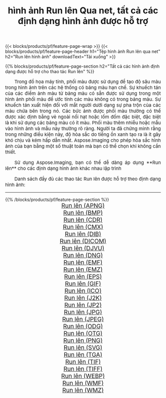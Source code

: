 ﻿---
title: hình ảnh Run lên Qua net, tất cả các định dạng hình ảnh được hỗ trợ 
weight: 3920
url: /vi/net/dither/ 
lang: vi
langdirlevel: 2
locales: zh-hans,ja,it,ru,de,es,fr,nl,id,lt,pl,pt,vi,tr,ko,zh-hant,ar,hi,th,sv,cs,uk,he
description: Sử dụng Aspose.Imaging, bạn có thể dễ dàng Run lên hình ảnh qua net
---

{{< blocks/products/pf/feature-page-wrap >}}
{{< blocks/products/pf/feature-page-header h1="Tệp hình ảnh Run lên qua net" h2="Run lên hình ảnh" downloadText="Tải xuống" >}}


{{% blocks/products/pf/feature-page-section  h2="Tất cả các hình ảnh định dạng được hỗ trợ cho thao tác Run lên" %}}
<p align="justify" style="text-indent:2em;font-size:15px;">
Trong đồ họa máy tính, phối màu được sử dụng để tạo độ sâu màu trong hình ảnh trên các hệ thống có bảng màu hạn chế. Sự khuếch tán của các điểm ảnh màu từ bảng màu có sẵn được sử dụng trong một hình ảnh phối màu để ước tính các màu không có trong bảng màu. Sự khuếch tán xuất hiện đối với mắt người dưới dạng sự pha trộn của các màu chứa bên trong nó. Các bức ảnh được phối màu thường có thể được xác định bằng vẻ ngoài nổi hạt hoặc lốm đốm đặc biệt, đặc biệt là khi sử dụng các bảng màu có ít màu. Phối màu thêm nhiễu hoặc mẫu vào hình ảnh và mẫu này thường rõ ràng. Người ta đã chứng minh rằng trong những điều kiện này, độ hòa sắc do tiếng ồn xanh tạo ra là ít gây khó chịu và kém hấp dẫn nhất. Aspose.Imaging cho phép hòa sắc hình ảnh của bạn bằng một số thuật toán mà bạn có thể chọn khi không cần thiết.
</p>
<p align="justify" style="text-indent:2em;font-size:15px;">
Sử dụng Aspose.Imaging, bạn có thể dễ dàng áp dụng **Run lên** cho các định dạng hình ảnh khác nhau lập trình
</p>
<p align="justify" style="text-indent:2em;font-size:15px;">
Danh sách đầy đủ các thao tác Run lên được hỗ trợ theo định dạng hình ảnh:
</p>
<hr/>
{{% /blocks/products/pf/feature-page-section %}}
<div class="container-fluid productfamilypage bg-gray">
    <div class="convertypes bg-gray agp-content section">
        <div class="container">
		<div class="row other-converters" style="gap: 10px;font-size: 19px;text-align:center;">
		    <div class='col-md-2 other-converter remove-lp remove-rp'><a href="/imaging/vi/net/dither/apng/" style="padding:15px;">Run lên (APNG)</a></div><div class='col-md-2 other-converter remove-lp remove-rp'><a href="/imaging/vi/net/dither/bmp/" style="padding:15px;">Run lên (BMP)</a></div><div class='col-md-2 other-converter remove-lp remove-rp'><a href="/imaging/vi/net/dither/cdr/" style="padding:15px;">Run lên (CDR)</a></div><div class='col-md-2 other-converter remove-lp remove-rp'><a href="/imaging/vi/net/dither/cmx/" style="padding:15px;">Run lên (CMX)</a></div><div class='col-md-2 other-converter remove-lp remove-rp'><a href="/imaging/vi/net/dither/dib/" style="padding:15px;">Run lên (DIB)</a></div><div class='col-md-2 other-converter remove-lp remove-rp'><a href="/imaging/vi/net/dither/dicom/" style="padding:15px;">Run lên (DICOM)</a></div><div class='col-md-2 other-converter remove-lp remove-rp'><a href="/imaging/vi/net/dither/djvu/" style="padding:15px;">Run lên (DJVU)</a></div><div class='col-md-2 other-converter remove-lp remove-rp'><a href="/imaging/vi/net/dither/dng/" style="padding:15px;">Run lên (DNG)</a></div><div class='col-md-2 other-converter remove-lp remove-rp'><a href="/imaging/vi/net/dither/emf/" style="padding:15px;">Run lên (EMF)</a></div><div class='col-md-2 other-converter remove-lp remove-rp'><a href="/imaging/vi/net/dither/emz/" style="padding:15px;">Run lên (EMZ)</a></div><div class='col-md-2 other-converter remove-lp remove-rp'><a href="/imaging/vi/net/dither/eps/" style="padding:15px;">Run lên (EPS)</a></div><div class='col-md-2 other-converter remove-lp remove-rp'><a href="/imaging/vi/net/dither/gif/" style="padding:15px;">Run lên (GIF)</a></div><div class='col-md-2 other-converter remove-lp remove-rp'><a href="/imaging/vi/net/dither/ico/" style="padding:15px;">Run lên (ICO)</a></div><div class='col-md-2 other-converter remove-lp remove-rp'><a href="/imaging/vi/net/dither/j2k/" style="padding:15px;">Run lên (J2K)</a></div><div class='col-md-2 other-converter remove-lp remove-rp'><a href="/imaging/vi/net/dither/jp2/" style="padding:15px;">Run lên (JP2)</a></div><div class='col-md-2 other-converter remove-lp remove-rp'><a href="/imaging/vi/net/dither/jpg/" style="padding:15px;">Run lên (JPG)</a></div><div class='col-md-2 other-converter remove-lp remove-rp'><a href="/imaging/vi/net/dither/jpeg/" style="padding:15px;">Run lên (JPEG)</a></div><div class='col-md-2 other-converter remove-lp remove-rp'><a href="/imaging/vi/net/dither/odg/" style="padding:15px;">Run lên (ODG)</a></div><div class='col-md-2 other-converter remove-lp remove-rp'><a href="/imaging/vi/net/dither/otg/" style="padding:15px;">Run lên (OTG)</a></div><div class='col-md-2 other-converter remove-lp remove-rp'><a href="/imaging/vi/net/dither/png/" style="padding:15px;">Run lên (PNG)</a></div><div class='col-md-2 other-converter remove-lp remove-rp'><a href="/imaging/vi/net/dither/svg/" style="padding:15px;">Run lên (SVG)</a></div><div class='col-md-2 other-converter remove-lp remove-rp'><a href="/imaging/vi/net/dither/tga/" style="padding:15px;">Run lên (TGA)</a></div><div class='col-md-2 other-converter remove-lp remove-rp'><a href="/imaging/vi/net/dither/tif/" style="padding:15px;">Run lên (TIF)</a></div><div class='col-md-2 other-converter remove-lp remove-rp'><a href="/imaging/vi/net/dither/tiff/" style="padding:15px;">Run lên (TIFF)</a></div><div class='col-md-2 other-converter remove-lp remove-rp'><a href="/imaging/vi/net/dither/webp/" style="padding:15px;">Run lên (WEBP)</a></div><div class='col-md-2 other-converter remove-lp remove-rp'><a href="/imaging/vi/net/dither/wmf/" style="padding:15px;">Run lên (WMF)</a></div><div class='col-md-2 other-converter remove-lp remove-rp'><a href="/imaging/vi/net/dither/wmz/" style="padding:15px;">Run lên (WMZ)</a></div>
                </div>
        </div>
    </div>
</div>
<br/>
